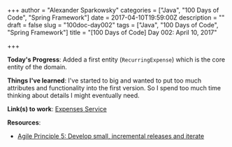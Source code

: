 +++
author = "Alexander Sparkowsky"
categories = ["Java", "100 Days of Code", "Spring Framework"]
date = 2017-04-10T19:59:00Z
description = ""
draft = false
slug = "100doc-day002"
tags = ["Java", "100 Days of Code", "Spring Framework"]
title = "[100 Days of Code] Day 002: April 10, 2017"

+++

**Today's Progress**: Added a first entity (`RecurringExpense`) which is the core entity of the domain.

**Things I've learned**: I've started to big and wanted to put too much attributes and functionality into the first version. So I spend too much time thinking about details I might eventually need.  

**Link(s) to work**: [Expenses Service](https://github.com/roamingthings/expenses-service/commit/1852d341011a5485016cbf6498d6195c4646e7d8)

**Resources**:
* [Agile Principle 5: Develop small, incremental releases and iterate](http://www.allaboutagile.com/agile-principle-5-how-do-you-eat-an-elephant/)

